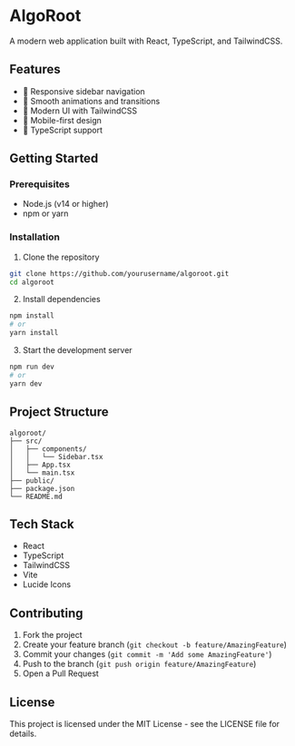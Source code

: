 # AlgoRoot

A modern web application built with React, TypeScript, and TailwindCSS.

## Features

- 🎯 Responsive sidebar navigation
- 💫 Smooth animations and transitions
- 🎨 Modern UI with TailwindCSS
- 📱 Mobile-first design
- 🔧 TypeScript support

## Getting Started

### Prerequisites

- Node.js (v14 or higher)
- npm or yarn

### Installation

1. Clone the repository
```bash
git clone https://github.com/yourusername/algoroot.git
cd algoroot
```

2. Install dependencies
```bash
npm install
# or
yarn install
```

3. Start the development server
```bash
npm run dev
# or
yarn dev
```

## Project Structure

```
algoroot/
├── src/
│   ├── components/
│   │   └── Sidebar.tsx
│   ├── App.tsx
│   └── main.tsx
├── public/
├── package.json
└── README.md
```

## Tech Stack

- React
- TypeScript
- TailwindCSS
- Vite
- Lucide Icons

## Contributing

1. Fork the project
2. Create your feature branch (`git checkout -b feature/AmazingFeature`)
3. Commit your changes (`git commit -m 'Add some AmazingFeature'`)
4. Push to the branch (`git push origin feature/AmazingFeature`)
5. Open a Pull Request

## License

This project is licensed under the MIT License - see the LICENSE file for details.
